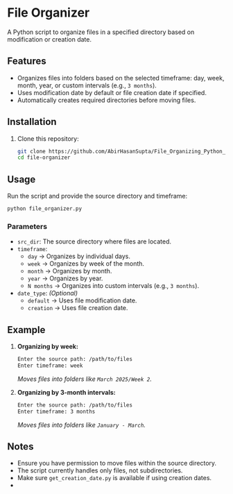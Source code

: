 # File Organizer

A Python script to organize files in a specified directory based on modification or creation date.

## Features
- Organizes files into folders based on the selected timeframe: day, week, month, year, or custom intervals (e.g., `3 months`).
- Uses modification date by default or file creation date if specified.
- Automatically creates required directories before moving files.

## Installation
1. Clone this repository:
   ```bash
   git clone https://github.com/AbirHasanSupta/File_Organizing_Python_Script.git
   cd file-organizer
   ```
## Usage
Run the script and provide the source directory and timeframe:

```bash
python file_organizer.py
```

### Parameters
- `src_dir`: The source directory where files are located.
- `timeframe`:
  - `day` → Organizes by individual days.
  - `week` → Organizes by week of the month.
  - `month` → Organizes by month.
  - `year` → Organizes by year.
  - `N months` → Organizes into custom intervals (e.g., `3 months`).
- `date_type`: *(Optional)*
  - `default` → Uses file modification date.
  - `creation` → Uses file creation date.

## Example
1. **Organizing by week:**
   ```bash
   Enter the source path: /path/to/files
   Enter timeframe: week
   ```
   *Moves files into folders like `March 2025/Week 2`.*

2. **Organizing by 3-month intervals:**
   ```bash
   Enter the source path: /path/to/files
   Enter timeframe: 3 months
   ```
   *Moves files into folders like `January - March`.*

## Notes
- Ensure you have permission to move files within the source directory.
- The script currently handles only files, not subdirectories.
- Make sure `get_creation_date.py` is available if using creation dates.
- 
